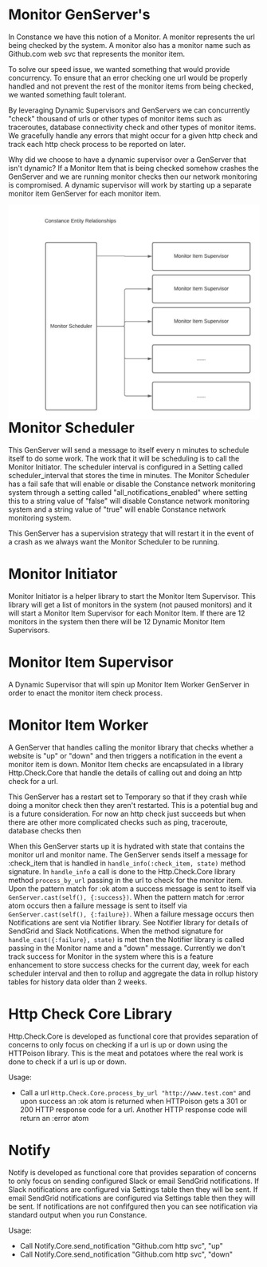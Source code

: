 # Monitor GenServer's

In Constance we have this notion of a Monitor. A monitor represents the url being checked by the system.
A monitor also has a monitor name such as Github.com web svc that represents the monitor item.

To solve our speed issue, we wanted something that would provide concurrency. To ensure that an error
checking one url would be properly handled and not prevent the rest of the monitor items from being checked,
we wanted something fault tolerant.

By leveraging Dynamic Supervisors and GenServers we can concurrently "check" thousand of urls or other
types of monitor items such as traceroutes, database connectivity check and other types of monitor items.
We gracefully handle any errors that might occur for a given http check and track each http check process
to be reported on later.

Why did we choose to have a dynamic supervisor over a GenServer that isn't dynamic?
If a Monitor Item that is being checked somehow crashes the GenServer and we are running monitor checks then
our network monitoring is compromised. A dynamic supervisor will work by starting up a separate monitor item
GenServer for each monitor item.

<img align="left" src="Constance_GenServer_Entity_Relationships.jpeg">

# Monitor Scheduler

This GenServer will send a message to itself every n minutes to schedule itself to do some work. The
work that it will be scheduling is to call the Monitor Initiator. The scheduler interval is configured
in a Setting called scheduler_interval that stores the time in minutes. The Monitor Scheduler has a fail
safe that will enable or disable the Constance network monitoring system through a setting called
"all_notifications_enabled" where setting this to a string value of "false" will disable Constance
network monitoring system and a string value of "true" will enable Constance network monitoring system.

This GenServer has a supervision strategy that will restart it in the event of a crash as we always want
the Monitor Scheduler to be running.

# Monitor Initiator

Monitor Initiator is a helper library to start the Monitor Item Supervisor. This library will get a
list of monitors in the system (not paused monitors) and it will start a Monitor Item Supervisor
for each Monitor Item. If there are 12 monitors in the system then there will be 12 Dynamic Monitor Item
Supervisors.

# Monitor Item Supervisor

A Dynamic Supervisor that will spin up Monitor Item Worker GenServer in order to enact the monitor item
check process.

# Monitor Item Worker

A GenServer that handles calling the monitor library that checks whether a website is "up" or "down" and
then triggers a notification in the event a monitor item is down. Monitor Item checks are encapsulated in
a library Http.Check.Core that handle the details of calling out and doing an http check for a url.

This GenServer has a restart set to Temporary so that if they crash while doing a monitor check
then they aren't restarted. This is a potential bug and is a future consideration. For now an http check
just succeeds but when there are other more complicated checks such as ping, traceroute, database checks then

When this GenServer starts up it is hydrated with state that contains the monitor url and monitor name.
The GenServer sends itself a message for :check_item that is handled in `handle_info(:check_item, state)` method signature.
In `handle_info` a call is done to the Http.Check.Core library method `process_by_url` passing in the url to
check for the monitor item. Upon the pattern match for :ok atom a success message is sent to itself via
`GenServer.cast(self(), {:success})`. When the pattern match for :error atom occurs then a failure message
is sent to itself via `GenServer.cast(self(), {:failure})`. When a failure message occurs then Notifications are
sent via Notifier library. See Notifier library for details of SendGrid and Slack Notifications.
When the method signature for `handle_cast({:failure}, state)` is met then the Notifier library is called passing
in the Monitor name and a "down" message. Currently we don't track success for Monitor in the system where this
is a feature enhancement to store success checks for the current day, week for each scheduler
interval and then to rollup and aggregate the data in rollup history tables for history data older than 2 weeks.

# Http Check Core Library

Http.Check.Core is developed as functional core that provides separation of concerns to only focus on checking if a
url is up or down using the HTTPoison library. This is the meat and potatoes where the real work is done to check if
a url is up or down.

Usage:

- Call a url `Http.Check.Core.process_by_url "http://www.test.com"` and upon success an :ok atom is returned when
  HTTPoison gets a 301 or 200 HTTP response code for a url. Another HTTP response code will return an :error atom

# Notify

Notify is developed as functional core that provides separation of concerns to only focus on sending configured
Slack or email SendGrid notifications. If Slack notifications are configured via Settings table then they will be
sent. If email SendGrid notifications are configured via Settings table then they will be sent. If notifications
are not confifgured then you can see notification via standard output when you run Constance.

Usage:

- Call Notify.Core.send_notification "Github.com http svc", "up"
- Call Notify.Core.send_notification "Github.com http svc", "down"
